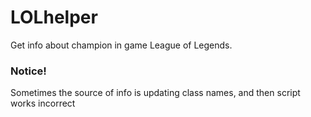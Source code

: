 # LOLhelper
<p>Get info about champion in game League of Legends.</p>
<h3>Notice!</h3>
<p>Sometimes the source of info is updating class names, and then script works incorrect</p>
